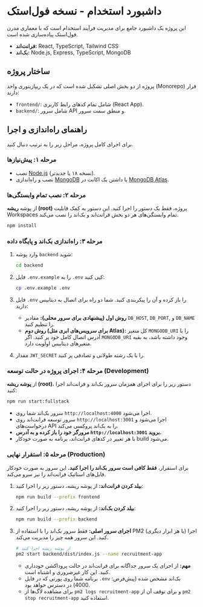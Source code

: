 # داشبورد استخدام - نسخه فول‌استک

این پروژه یک داشبورد جامع برای مدیریت فرآیند استخدام است که با معماری مدرن فول‌استک پیاده‌سازی شده است.

- **فرانت‌اند:** React, TypeScript, Tailwind CSS
- **بک‌اند:** Node.js, Express, TypeScript, MongoDB

## ساختار پروژه

پروژه از دو بخش اصلی تشکیل شده است که در یک ریپازیتوری واحد (Monorepo) قرار دارند:

- `frontend/`: شامل تمام کدهای رابط کاربری (React App).
- `backend/`: شامل سرور API و منطق سمت سرور.

## راهنمای راه‌اندازی و اجرا

برای اجرای کامل پروژه، مراحل زیر را به ترتیب دنبال کنید.

### مرحله ۱: پیش‌نیازها

- نصب [Node.js](https://nodejs.org/) (نسخه ۱۸ یا جدیدتر).
- نصب و راه‌اندازی [MongoDB](https://www.mongodb.com/try/download/community) یا داشتن یک اکانت در [MongoDB Atlas](https://www.mongodb.com/cloud/atlas).

### مرحله ۲: نصب تمام وابستگی‌ها

از پوشه **ریشه (root)** پروژه، فقط یک دستور را اجرا کنید. این دستور به کمک قابلیت Workspaces تمام وابستگی‌های هر دو بخش فرانت‌اند و بک‌اند را نصب می‌کند.

```bash
npm install
```

### مرحله ۳: راه‌اندازی بک‌اند و پایگاه داده

1.  وارد پوشه `backend` شوید:
    ```bash
    cd backend
    ```
2.  فایل `.env.example` را به `.env` کپی کنید:
    ```bash
    cp .env.example .env
    ```
3.  فایل `.env` را باز کرده و آن را پیکربندی کنید. شما دو راه برای اتصال به دیتابیس دارید:
    -   **روش اول (پیشنهادی برای سرور محلی):** مقادیر `DB_HOST`, `DB_PORT`, و `DB_NAME` را تنظیم کنید.
    -   **روش دوم (برای سرویس‌های ابری مثل Atlas):** کل متغیر `MONGODB_URI` را با آدرس اتصال کامل خود پر کنید. اگر `MONGODB_URI` وجود داشته باشد، به بقیه متغیرهای دیتابیس اولویت دارد.

4.  مقدار `JWT_SECRET` را با یک رشته طولانی و تصادفی پر کنید.

### مرحله ۴: اجرای پروژه در حالت توسعه (Development)

از **پوشه ریشه (root)**، دستور زیر را برای اجرای همزمان سرور بک‌اند و فرانت‌اند اجرا کنید:

```bash
npm run start:fullstack
```

-   سرور بک‌اند شما روی `http://localhost:4000` اجرا می‌شود.
-   سرور توسعه فرانت‌اند روی `http://localhost:3001` اجرا می‌شود و درخواست‌های API را به بک‌اند پروکسی می‌کند.
-   **مرورگر خود را باز کرده و به آدرس `http://localhost:3001` بروید.**
-   با هر تغییر در کدهای فرانت‌اند، برنامه به صورت خودکار build می‌شود.

### مرحله ۵: استقرار نهایی (Production)

برای استقرار، **فقط کافی است سرور بک‌اند را اجرا کنید.** این سرور به صورت خودکار فایل‌های استاتیک فرانت‌اند را نیز سرو می‌کند.

1.  **بیلد کردن فرانت‌اند:** از پوشه ریشه، دستور زیر را اجرا کنید:
    ```bash
    npm run build --prefix frontend
    ```
2.  **بیلد کردن بک‌اند:** از پوشه ریشه، دستور زیر را اجرا کنید:
    ```bash
    npm run build --prefix backend
    ```
3.  **اجرای سرور اصلی:**
    فقط سرور بک‌اند را با استفاده از PM2 (یا هر ابزار دیگری) اجرا کنید. این سرور همه چیز را مدیریت می‌کند.
    ```bash
    # از پوشه ریشه اجرا کنید
    pm2 start backend/dist/index.js --name recruitment-app
    ```
    - **مهم:** از اجرای یک سرور جداگانه برای فرانت‌اند در حالت پروداکشن خودداری کنید. این کار غیرضروری و اشتباه است.
    - برنامه شما روی پورتی که در فایل `.env` بک‌اند مشخص شده (پیش‌فرض: 4000) در دسترس خواهد بود.
    - برای مشاهده لاگ‌ها از `pm2 logs recruitment-app` و برای توقف آن از `pm2 stop recruitment-app` استفاده کنید.
